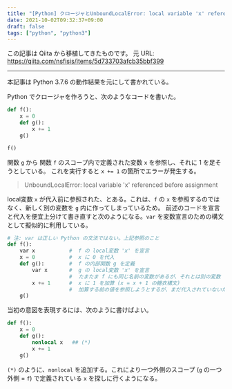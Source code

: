```yaml
---
title: "[Python] クロージャとUnboundLocalError: local variable 'x' referenced before assignment"
date: 2021-10-02T09:32:37+09:00
draft: false
tags: ["python", "python3"]
---
```


この記事は Qiita から移植してきたものです。
元 URL: https://qiita.com/nsfisis/items/5d733703afcb35bbf399


-----------------------------------


本記事は Python 3.7.6 の動作結果を元にして書かれている。


Python でクロージャを作ろうと、次のようなコードを書いた。

```python
def f():
    x = 0
    def g():
        x += 1
    g()

f()
```

関数 `g` から 関数 `f` のスコープ内で定義された変数 `x` を参照し、それに 1 を足そうとしている。
これを実行すると `x += 1` の箇所でエラーが発生する。

> UnboundLocalError: local variable 'x' referenced before assignment

local変数 `x` が代入前に参照された、とある。これは、`f` の `x` を参照するのではなく、新しく別の変数を `g` 内に作ってしまっているため。
前述のコードを宣言と代入を便宜上分けて書き直すと次のようになる。`var` を変数宣言のための構文として擬似的に利用している。

```python
# 注: var は正しい Python の文法ではない。上記参照のこと
def f():
    var x           #  f の local変数 'x' を宣言
    x = 0           #  x に 0 を代入
    def g():        #  f の内部関数 g を定義
        var x       #  g の local変数 'x' を宣言
                    #  たまたま f にも同じ名前の変数があるが、それとは別の変数
        x += 1      #  x に 1 を加算 (x = x + 1 の糖衣構文)
                    #  加算する前の値を参照しようとするが、まだ代入されていないためエラー
    g()
```

当初の意図を表現するには、次のように書けばよい。

```python
def f():
    x = 0
    def g():
        nonlocal x   ## (*)
        x += 1
    g()
```

`(*)` のように、`nonlocal` を追加する。これにより一つ外側のスコープ (`g` の一つ外側 = `f`) で定義されている `x` を探しに行くようになる。


